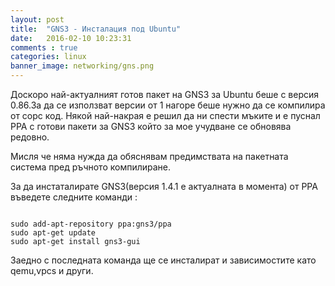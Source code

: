 ```yaml
---
layout: post
title:  "GNS3 - Инсталация под Ubuntu"
date:   2016-02-10 10:23:31
comments : true
categories: linux
banner_image: networking/gns.png
---
```


Доскоро най-актуалният готов пакет на GNS3 за Ubuntu беше с версия 0.86.За да се използват версии от 1 нагоре беше нужно да се компилира от сорс код.
Някой най-накрая е решил да ни спести мъките и е пуснал PPA с готови пакети за GNS3 който за мое учудване се обновява редовно.

Мисля че няма нужда да обяснявам предимствата на пакетната система пред ръчното компилиране.

За да инстаталирате GNS3(версия 1.4.1 е актуалната в момента) от PPA въведете следните команди : 

<pre><code>
sudo add-apt-repository ppa:gns3/ppa
sudo apt-get update
sudo apt-get install gns3-gui
</code></pre>

Заедно с последната команда ще се инсталират и зависимостите като qemu,vpcs и други.

